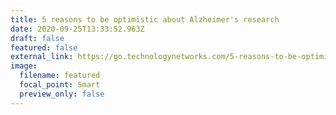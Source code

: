 ```yaml
---
title: 5 reasons to be optimistic about Alzheimer's research
date: 2020-09-25T13:33:52.963Z
draft: false
featured: false
external_link: https://go.technologynetworks.com/5-reasons-to-be-optimistic-about-alzheimers-research
image:
  filename: featured
  focal_point: Smart
  preview_only: false
---
```

